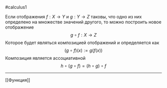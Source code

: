 #calculus1 

Если отображения $f : X \to Y$ и $g : Y \to Z$ таковы, что одно из них определено на множестве значений другого, то можно построить новое отображение
$$
g \circ f : X \to Z
$$
Которое будет являться композицией отображений и определяется как
$$
(g \circ f)(x) := g(f(x))
$$
Композиция является ассоциативной
$$
h \circ (g \circ f) = (h\circ g) \circ f
$$

---
[[Функция]]
